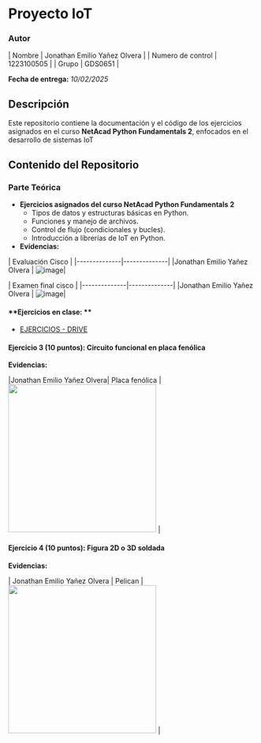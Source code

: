 # Proyecto IoT 

### Autor
| Nombre | Jonathan Emilio Yañez Olvera |
| Numero de control | 1223100505 |
| Grupo | GDS0651 |


 **Fecha de entrega:** _10/02/2025_


## Descripción
Este repositorio contiene la documentación y el código de los ejercicios asignados en el curso **NetAcad Python Fundamentals 2**, enfocados en el desarrollo de sistemas IoT 


## Contenido del Repositorio

### Parte Teórica
- **Ejercicios asignados del curso NetAcad Python Fundamentals 2**
  - Tipos de datos y estructuras básicas en Python.
  - Funciones y manejo de archivos.
  - Control de flujo (condicionales y bucles).
  - Introducción a librerías de IoT en Python.
- **Evidencias:**
  
| Evaluación Cisco |
|--------------|--------------| 
|Jonathan Emilio Yañez Olvera | ![image](https://github.com/Emilioyoo/imagenes.git
)|

| Examen final cisco |
|--------------|--------------| 
|Jonathan Emilio Yañez Olvera | ![image](https://github.com/Emilioyoo/imagenex.git)|

#### **Ejercicios en clase: **

- [EJERCICIOS - DRIVE](https://drive.google.com/drive/folders/10roBIB6pCMIuXn_1_kffL-dqxcctF-yo?usp=drive_link)



#### **Ejercicio 3 (10 puntos): Circuito funcional en placa fenólica**
**Evidencias:**

|Jonathan Emilio Yañez Olvera| Placa fenólica | <img src="" width="300"/> |


#### **Ejercicio 4 (10 puntos): Figura 2D o 3D soldada**
**Evidencias:**

| Jonathan Emilio Yañez Olvera | Pelican |<img src="" width="300"/> |

